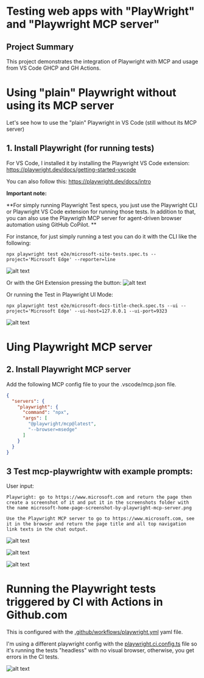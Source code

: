 # Testing web apps with "PlayWright" and "Playwright MCP server"

## Project Summary

This project demonstrates the integration of Playwright with MCP and usage from VS Code GHCP and GH Actions.

# Using "plain" Playwright without using its MCP server

Let's see how to use the "plain" Playwright in VS Code (still without its MCP server)

## 1. Install Playwright (for running tests)

For VS Code, I installed it by installing the Playwright VS Code extension:
https://playwright.dev/docs/getting-started-vscode

You can also follow this: https://playwright.dev/docs/intro

**Important note:**

**For simply running Playwright Test specs, you just use the Playwright CLI or Playwright VS Code extension for running those tests.
In addition to that, you can also use the Playwrigth MCP server for agent-driven browser automation using GitHub CoPilot. 
**

For instance, for just simply running a test you can do it with the CLI like the following:

```
npx playwright test e2e/microsoft-site-tests.spec.ts --project='Microsoft Edge' --reporter=line
```
![alt text](images/tests-cli.png)

Or with the GH Extension pressing the button:
![alt text](images/tests-extension.png)

Or running the Test in Playwright UI Mode:
```
npx playwright test e2e/microsoft-docs-title-check.spec.ts --ui --project='Microsoft Edge' --ui-host=127.0.0.1 --ui-port=9323
```

![alt text](images/playwright-test-ui.png)


# Uing Playwright MCP server

## 2. Install Playwright MCP server

Add the following MCP config file to your the .vscode/mcp.json file.

```json
{
  "servers": {
    "playwright": {
      "command": "npx",
      "args": [
        "@playwright/mcp@latest",
        "--browser=msedge"
      ]
    }
  }
}
```

## 3 Test mcp-playwrightw with example prompts:

User input:
```text
Playwright: go to https://www.microsoft.com and return the page then create a screenshot of it and put it in the screenshots folder with the name microsoft-home-page-screenshot-by-playwright-mcp-server.png
```

```text
Use the Playwright MCP server to go to https://www.microsoft.com, see it in the browser and return the page title and all top navigation link texts in the chat output.
```


![alt text](images/MCP-server-Playwright-exec-1.png)

![alt text](images/MCP-server-Playwright-exec-2.png)

![alt text](images/MCP-server-Playwright-exec-3.png)




# Running the Playwright tests triggered by CI with Actions in Github.com

This is configured with the [.github/workflows/playwright.yml](.github/workflows/playwright.yml) yaml file.

I'm using a different playwright config with the [playwright.ci.config.ts](/playwright.ci.config.ts) file so it's running the tests "headless" with no visual browser, otherwise, you get errors in the CI tests.

![alt text](images/ci-actions-tests-execution.png)